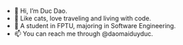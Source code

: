 - 👋 Hi, I’m Duc Dao.
- 👀 Like cats, love traveling and living with code.
- 🌱 A student in FPTU, majoring in Software Engineering.
- 📫 You can reach me through @daomaiduyduc.

<!---
Peakodev/Peakodev is a ✨ special ✨ repository because its `README.md` (this file) appears on your GitHub profile.
You can click the Preview link to take a look at your changes.
--->
